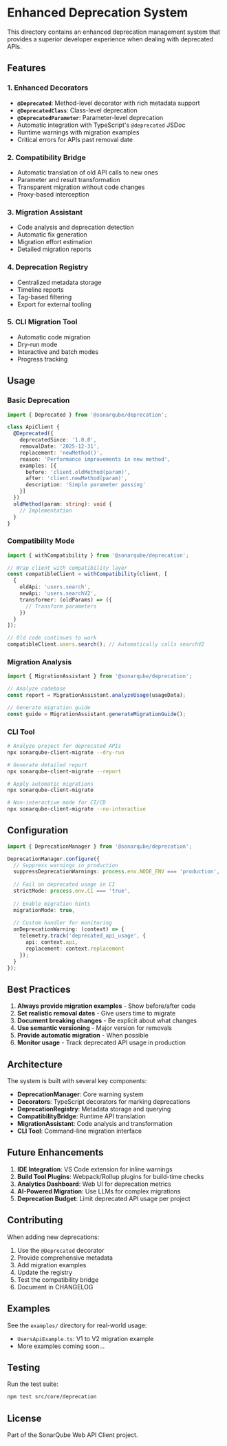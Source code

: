 # Enhanced Deprecation System

This directory contains an enhanced deprecation management system that provides a superior developer experience when dealing with deprecated APIs.

## Features

### 1. Enhanced Decorators
- **`@Deprecated`**: Method-level decorator with rich metadata support
- **`@DeprecatedClass`**: Class-level deprecation
- **`@DeprecatedParameter`**: Parameter-level deprecation
- Automatic integration with TypeScript's `@deprecated` JSDoc
- Runtime warnings with migration examples
- Critical errors for APIs past removal date

### 2. Compatibility Bridge
- Automatic translation of old API calls to new ones
- Parameter and result transformation
- Transparent migration without code changes
- Proxy-based interception

### 3. Migration Assistant
- Code analysis and deprecation detection
- Automatic fix generation
- Migration effort estimation
- Detailed migration reports

### 4. Deprecation Registry
- Centralized metadata storage
- Timeline reports
- Tag-based filtering
- Export for external tooling

### 5. CLI Migration Tool
- Automatic code migration
- Dry-run mode
- Interactive and batch modes
- Progress tracking

## Usage

### Basic Deprecation

```typescript
import { Deprecated } from '@sonarqube/deprecation';

class ApiClient {
  @Deprecated({
    deprecatedSince: '1.0.0',
    removalDate: '2025-12-31',
    replacement: 'newMethod()',
    reason: 'Performance improvements in new method',
    examples: [{
      before: 'client.oldMethod(param)',
      after: 'client.newMethod(param)',
      description: 'Simple parameter passing'
    }]
  })
  oldMethod(param: string): void {
    // Implementation
  }
}
```

### Compatibility Mode

```typescript
import { withCompatibility } from '@sonarqube/deprecation';

// Wrap client with compatibility layer
const compatibleClient = withCompatibility(client, [
  {
    oldApi: 'users.search',
    newApi: 'users.searchV2',
    transformer: (oldParams) => ({
      // Transform parameters
    })
  }
]);

// Old code continues to work
compatibleClient.users.search(); // Automatically calls searchV2
```

### Migration Analysis

```typescript
import { MigrationAssistant } from '@sonarqube/deprecation';

// Analyze codebase
const report = MigrationAssistant.analyzeUsage(usageData);

// Generate migration guide
const guide = MigrationAssistant.generateMigrationGuide();
```

### CLI Tool

```bash
# Analyze project for deprecated APIs
npx sonarqube-client-migrate --dry-run

# Generate detailed report
npx sonarqube-client-migrate --report

# Apply automatic migrations
npx sonarqube-client-migrate

# Non-interactive mode for CI/CD
npx sonarqube-client-migrate --no-interactive
```

## Configuration

```typescript
import { DeprecationManager } from '@sonarqube/deprecation';

DeprecationManager.configure({
  // Suppress warnings in production
  suppressDeprecationWarnings: process.env.NODE_ENV === 'production',
  
  // Fail on deprecated usage in CI
  strictMode: process.env.CI === 'true',
  
  // Enable migration hints
  migrationMode: true,
  
  // Custom handler for monitoring
  onDeprecationWarning: (context) => {
    telemetry.track('deprecated_api_usage', {
      api: context.api,
      replacement: context.replacement
    });
  }
});
```

## Best Practices

1. **Always provide migration examples** - Show before/after code
2. **Set realistic removal dates** - Give users time to migrate
3. **Document breaking changes** - Be explicit about what changes
4. **Use semantic versioning** - Major version for removals
5. **Provide automatic migration** - When possible
6. **Monitor usage** - Track deprecated API usage in production

## Architecture

The system is built with several key components:

- **DeprecationManager**: Core warning system
- **Decorators**: TypeScript decorators for marking deprecations
- **DeprecationRegistry**: Metadata storage and querying
- **CompatibilityBridge**: Runtime API translation
- **MigrationAssistant**: Code analysis and transformation
- **CLI Tool**: Command-line migration interface

## Future Enhancements

1. **IDE Integration**: VS Code extension for inline warnings
2. **Build Tool Plugins**: Webpack/Rollup plugins for build-time checks
3. **Analytics Dashboard**: Web UI for deprecation metrics
4. **AI-Powered Migration**: Use LLMs for complex migrations
5. **Deprecation Budget**: Limit deprecated API usage per project

## Contributing

When adding new deprecations:

1. Use the `@Deprecated` decorator
2. Provide comprehensive metadata
3. Add migration examples
4. Update the registry
5. Test the compatibility bridge
6. Document in CHANGELOG

## Examples

See the `examples/` directory for real-world usage:
- `UsersApiExample.ts`: V1 to V2 migration example
- More examples coming soon...

## Testing

Run the test suite:
```bash
npm test src/core/deprecation
```

## License

Part of the SonarQube Web API Client project.